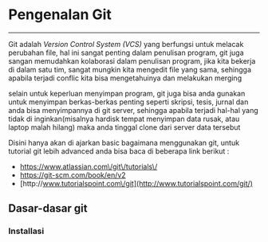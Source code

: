 # Pengenalan Git 

---

Git adalah _Version Control System \(VCS\)_  yang berfungsi untuk melacak perubahan file, hal ini sangat penting dalam penulisan program, git juga sangan memudahkan kolaborasi dalam penulisan program, jika kita bekerja di dalam satu tim, sangat mungkin kita mengedit file yang sama, sehingga apabila terjadi conflic kita bisa mengetahuinya dan melakukan merging

selain untuk keperluan menyimpan program, git juga bisa anda gunakan untuk menyimpan berkas-berkas penting seperti skripsi, tesis, jurnal dan anda bisa menyimpannya di git server, sehingga apabila terjadi hal-hal yang tidak di inginkan\(misalnya hardisk tempat menyimpan data rusak, atau laptop malah hilang\) maka anda tinggal clone dari server data tersebut

Disini hanya akan di ajarkan basic bagaimana menggunakan git, untuk tutorial git lebih advanced anda bisa baca di beberapa link berikut :

* [https:\/\/www.atlassian.com\/git\/tutorials\/ ](https://www.atlassian.com/git/tutorials/)
* [https:\/\/git-scm.com\/book\/en\/v2](https://git-scm.com/book/en/v2)
* [http:\/\/www.tutorialspoint.com\/git](http://www.tutorialspoint.com/git/)


## Dasar-dasar git

### Installasi



